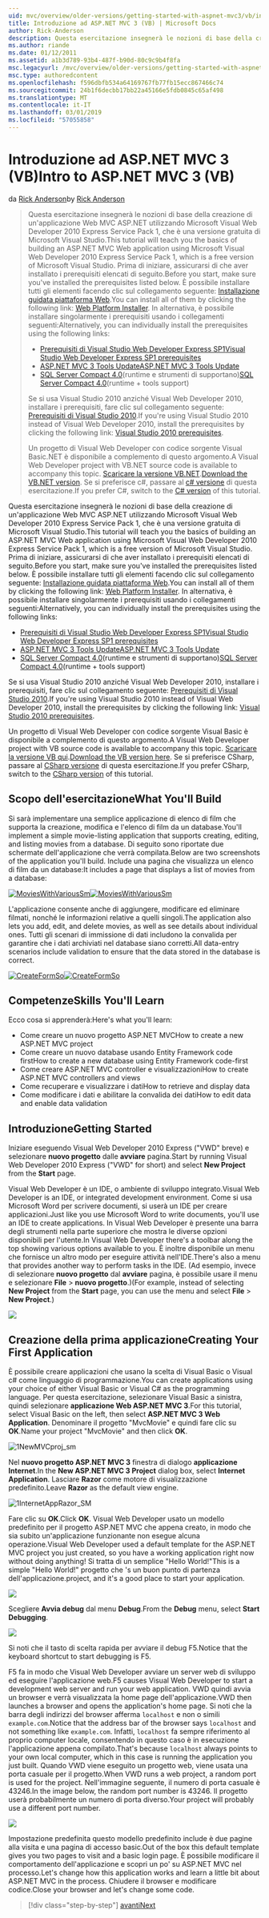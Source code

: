 ```yaml
---
uid: mvc/overview/older-versions/getting-started-with-aspnet-mvc3/vb/intro-to-aspnet-mvc-3
title: Introduzione ad ASP.NET MVC 3 (VB) | Microsoft Docs
author: Rick-Anderson
description: Questa esercitazione insegnerà le nozioni di base della creazione di un'applicazione Web MVC ASP.NET utilizzando Microsoft Visual Web Developer 2010 Express Service Pack 1, ovvero...
ms.author: riande
ms.date: 01/12/2011
ms.assetid: a1b3d789-93b4-487f-b90d-80c9c9b4f8fa
msc.legacyurl: /mvc/overview/older-versions/getting-started-with-aspnet-mvc3/vb/intro-to-aspnet-mvc-3
msc.type: authoredcontent
ms.openlocfilehash: f596dbfb534a64169767fb77fb15ecc867466c74
ms.sourcegitcommit: 24b1f6decbb17bb22a45166e5fdb0845c65af498
ms.translationtype: MT
ms.contentlocale: it-IT
ms.lasthandoff: 03/01/2019
ms.locfileid: "57055858"
---
```

<a name="intro-to-aspnet-mvc-3-vb"></a><span data-ttu-id="a2900-103">Introduzione ad ASP.NET MVC 3 (VB)</span><span class="sxs-lookup"><span data-stu-id="a2900-103">Intro to ASP.NET MVC 3 (VB)</span></span>
====================
<span data-ttu-id="a2900-104">da [Rick Anderson]((https://twitter.com/RickAndMSFT))</span><span class="sxs-lookup"><span data-stu-id="a2900-104">by [Rick Anderson]((https://twitter.com/RickAndMSFT))</span></span>

> <span data-ttu-id="a2900-105">Questa esercitazione insegnerà le nozioni di base della creazione di un'applicazione Web MVC ASP.NET utilizzando Microsoft Visual Web Developer 2010 Express Service Pack 1, che è una versione gratuita di Microsoft Visual Studio.</span><span class="sxs-lookup"><span data-stu-id="a2900-105">This tutorial will teach you the basics of building an ASP.NET MVC Web application using Microsoft Visual Web Developer 2010 Express Service Pack 1, which is a free version of Microsoft Visual Studio.</span></span> <span data-ttu-id="a2900-106">Prima di iniziare, assicurarsi di che aver installato i prerequisiti elencati di seguito.</span><span class="sxs-lookup"><span data-stu-id="a2900-106">Before you start, make sure you've installed the prerequisites listed below.</span></span> <span data-ttu-id="a2900-107">È possibile installare tutti gli elementi facendo clic sul collegamento seguente: [Installazione guidata piattaforma Web](https://www.microsoft.com/web/gallery/install.aspx?appid=VWD2010SP1Pack).</span><span class="sxs-lookup"><span data-stu-id="a2900-107">You can install all of them by clicking the following link: [Web Platform Installer](https://www.microsoft.com/web/gallery/install.aspx?appid=VWD2010SP1Pack).</span></span> <span data-ttu-id="a2900-108">In alternativa, è possibile installare singolarmente i prerequisiti usando i collegamenti seguenti:</span><span class="sxs-lookup"><span data-stu-id="a2900-108">Alternatively, you can individually install the prerequisites using the following links:</span></span>
> 
> - [<span data-ttu-id="a2900-109">Prerequisiti di Visual Studio Web Developer Express SP1</span><span class="sxs-lookup"><span data-stu-id="a2900-109">Visual Studio Web Developer Express SP1 prerequisites</span></span>](https://www.microsoft.com/web/gallery/install.aspx?appid=VWD2010SP1Pack)
> - [<span data-ttu-id="a2900-110">ASP.NET MVC 3 Tools Update</span><span class="sxs-lookup"><span data-stu-id="a2900-110">ASP.NET MVC 3 Tools Update</span></span>](https://www.microsoft.com/web/gallery/install.aspx?appsxml=&amp;appid=MVC3)
> - <span data-ttu-id="a2900-111">[SQL Server Compact 4.0](https://www.microsoft.com/web/gallery/install.aspx?appid=SQLCE;SQLCEVSTools_4_0)(runtime e strumenti di supportano)</span><span class="sxs-lookup"><span data-stu-id="a2900-111">[SQL Server Compact 4.0](https://www.microsoft.com/web/gallery/install.aspx?appid=SQLCE;SQLCEVSTools_4_0)(runtime + tools support)</span></span>
> 
> <span data-ttu-id="a2900-112">Se si usa Visual Studio 2010 anziché Visual Web Developer 2010, installare i prerequisiti, fare clic sul collegamento seguente: [Prerequisiti di Visual Studio 2010](https://www.microsoft.com/web/gallery/install.aspx?appsxml=&amp;appid=VS2010SP1Pack).</span><span class="sxs-lookup"><span data-stu-id="a2900-112">If you're using Visual Studio 2010 instead of Visual Web Developer 2010, install the prerequisites by clicking the following link: [Visual Studio 2010 prerequisites](https://www.microsoft.com/web/gallery/install.aspx?appsxml=&amp;appid=VS2010SP1Pack).</span></span>
> 
> <span data-ttu-id="a2900-113">Un progetto di Visual Web Developer con codice sorgente Visual Basic.NET è disponibile a complemento di questo argomento.</span><span class="sxs-lookup"><span data-stu-id="a2900-113">A Visual Web Developer project with VB.NET source code is available to accompany this topic.</span></span> <span data-ttu-id="a2900-114">[Scaricare la versione VB.NET](https://code.msdn.microsoft.com/Introduction-to-MVC-3-10d1b098).</span><span class="sxs-lookup"><span data-stu-id="a2900-114">[Download the VB.NET version](https://code.msdn.microsoft.com/Introduction-to-MVC-3-10d1b098).</span></span> <span data-ttu-id="a2900-115">Se si preferisce c#, passare al [c# versione](../cs/intro-to-aspnet-mvc-3.md) di questa esercitazione.</span><span class="sxs-lookup"><span data-stu-id="a2900-115">If you prefer C#, switch to the [C# version](../cs/intro-to-aspnet-mvc-3.md) of this tutorial.</span></span>


<span data-ttu-id="a2900-116">Questa esercitazione insegnerà le nozioni di base della creazione di un'applicazione Web MVC ASP.NET utilizzando Microsoft Visual Web Developer 2010 Express Service Pack 1, che è una versione gratuita di Microsoft Visual Studio.</span><span class="sxs-lookup"><span data-stu-id="a2900-116">This tutorial will teach you the basics of building an ASP.NET MVC Web application using Microsoft Visual Web Developer 2010 Express Service Pack 1, which is a free version of Microsoft Visual Studio.</span></span> <span data-ttu-id="a2900-117">Prima di iniziare, assicurarsi di che aver installato i prerequisiti elencati di seguito.</span><span class="sxs-lookup"><span data-stu-id="a2900-117">Before you start, make sure you've installed the prerequisites listed below.</span></span> <span data-ttu-id="a2900-118">È possibile installare tutti gli elementi facendo clic sul collegamento seguente: [Installazione guidata piattaforma Web](https://www.microsoft.com/web/gallery/install.aspx?appid=VWD2010SP1Pack).</span><span class="sxs-lookup"><span data-stu-id="a2900-118">You can install all of them by clicking the following link: [Web Platform Installer](https://www.microsoft.com/web/gallery/install.aspx?appid=VWD2010SP1Pack).</span></span> <span data-ttu-id="a2900-119">In alternativa, è possibile installare singolarmente i prerequisiti usando i collegamenti seguenti:</span><span class="sxs-lookup"><span data-stu-id="a2900-119">Alternatively, you can individually install the prerequisites using the following links:</span></span>

- [<span data-ttu-id="a2900-120">Prerequisiti di Visual Studio Web Developer Express SP1</span><span class="sxs-lookup"><span data-stu-id="a2900-120">Visual Studio Web Developer Express SP1 prerequisites</span></span>](https://www.microsoft.com/web/gallery/install.aspx?appid=VWD2010SP1Pack)
- [<span data-ttu-id="a2900-121">ASP.NET MVC 3 Tools Update</span><span class="sxs-lookup"><span data-stu-id="a2900-121">ASP.NET MVC 3 Tools Update</span></span>](https://www.microsoft.com/web/gallery/install.aspx?appsxml=&amp;appid=MVC3)
- <span data-ttu-id="a2900-122">[SQL Server Compact 4.0](https://www.microsoft.com/web/gallery/install.aspx?appid=SQLCE;SQLCEVSTools_4_0)(runtime e strumenti di supportano)</span><span class="sxs-lookup"><span data-stu-id="a2900-122">[SQL Server Compact 4.0](https://www.microsoft.com/web/gallery/install.aspx?appid=SQLCE;SQLCEVSTools_4_0)(runtime + tools support)</span></span>

<span data-ttu-id="a2900-123">Se si usa Visual Studio 2010 anziché Visual Web Developer 2010, installare i prerequisiti, fare clic sul collegamento seguente: [Prerequisiti di Visual Studio 2010](https://www.microsoft.com/web/gallery/install.aspx?appsxml=&amp;appid=VS2010SP1Pack).</span><span class="sxs-lookup"><span data-stu-id="a2900-123">If you're using Visual Studio 2010 instead of Visual Web Developer 2010, install the prerequisites by clicking the following link: [Visual Studio 2010 prerequisites](https://www.microsoft.com/web/gallery/install.aspx?appsxml=&amp;appid=VS2010SP1Pack).</span></span>

<span data-ttu-id="a2900-124">Un progetto di Visual Web Developer con codice sorgente Visual Basic è disponibile a complemento di questo argomento.</span><span class="sxs-lookup"><span data-stu-id="a2900-124">A Visual Web Developer project with VB source code is available to accompany this topic.</span></span> <span data-ttu-id="a2900-125">[Scaricare la versione VB qui](https://code.msdn.microsoft.com/Project/Download/FileDownload.aspx?ProjectName=aspnetmvcsamples&amp;DownloadId=14824).</span><span class="sxs-lookup"><span data-stu-id="a2900-125">[Download the VB version here](https://code.msdn.microsoft.com/Project/Download/FileDownload.aspx?ProjectName=aspnetmvcsamples&amp;DownloadId=14824).</span></span> <span data-ttu-id="a2900-126">Se si preferisce CSharp, passare al [CSharp versione](../cs/intro-to-aspnet-mvc-3.md) di questa esercitazione.</span><span class="sxs-lookup"><span data-stu-id="a2900-126">If you prefer CSharp, switch to the [CSharp version](../cs/intro-to-aspnet-mvc-3.md) of this tutorial.</span></span>

## <a name="what-youll-build"></a><span data-ttu-id="a2900-127">Scopo dell'esercitazione</span><span class="sxs-lookup"><span data-stu-id="a2900-127">What You'll Build</span></span>

<span data-ttu-id="a2900-128">Si sarà implementare una semplice applicazione di elenco di film che supporta la creazione, modifica e l'elenco di film da un database.</span><span class="sxs-lookup"><span data-stu-id="a2900-128">You'll implement a simple movie-listing application that supports creating, editing, and listing movies from a database.</span></span> <span data-ttu-id="a2900-129">Di seguito sono riportate due schermate dell'applicazione che verrà compilata.</span><span class="sxs-lookup"><span data-stu-id="a2900-129">Below are two screenshots of the application you'll build.</span></span> <span data-ttu-id="a2900-130">Include una pagina che visualizza un elenco di film da un database:</span><span class="sxs-lookup"><span data-stu-id="a2900-130">It includes a page that displays a list of movies from a database:</span></span>

<span data-ttu-id="a2900-131">[![MoviesWithVariousSm](intro-to-aspnet-mvc-3/_static/image2.png)](intro-to-aspnet-mvc-3/_static/image1.png)</span><span class="sxs-lookup"><span data-stu-id="a2900-131">[![MoviesWithVariousSm](intro-to-aspnet-mvc-3/_static/image2.png)](intro-to-aspnet-mvc-3/_static/image1.png)</span></span>

<span data-ttu-id="a2900-132">L'applicazione consente anche di aggiungere, modificare ed eliminare filmati, nonché le informazioni relative a quelli singoli.</span><span class="sxs-lookup"><span data-stu-id="a2900-132">The application also lets you add, edit, and delete movies, as well as see details about individual ones.</span></span> <span data-ttu-id="a2900-133">Tutti gli scenari di immissione di dati includono la convalida per garantire che i dati archiviati nel database siano corretti.</span><span class="sxs-lookup"><span data-stu-id="a2900-133">All data-entry scenarios include validation to ensure that the data stored in the database is correct.</span></span>

<span data-ttu-id="a2900-134">[![CreateFormSo](intro-to-aspnet-mvc-3/_static/image4.png)](intro-to-aspnet-mvc-3/_static/image3.png)</span><span class="sxs-lookup"><span data-stu-id="a2900-134">[![CreateFormSo](intro-to-aspnet-mvc-3/_static/image4.png)](intro-to-aspnet-mvc-3/_static/image3.png)</span></span>

## <a name="skills-youll-learn"></a><span data-ttu-id="a2900-135">Competenze</span><span class="sxs-lookup"><span data-stu-id="a2900-135">Skills You'll Learn</span></span>

<span data-ttu-id="a2900-136">Ecco cosa si apprenderà:</span><span class="sxs-lookup"><span data-stu-id="a2900-136">Here's what you'll learn:</span></span>

- <span data-ttu-id="a2900-137">Come creare un nuovo progetto ASP.NET MVC</span><span class="sxs-lookup"><span data-stu-id="a2900-137">How to create a new ASP.NET MVC project</span></span>
- <span data-ttu-id="a2900-138">Come creare un nuovo database usando Entity Framework code first</span><span class="sxs-lookup"><span data-stu-id="a2900-138">How to create a new database using Entity Framework code-first</span></span>
- <span data-ttu-id="a2900-139">Come creare ASP.NET MVC controller e visualizzazioni</span><span class="sxs-lookup"><span data-stu-id="a2900-139">How to create ASP.NET MVC controllers and views</span></span>
- <span data-ttu-id="a2900-140">Come recuperare e visualizzare i dati</span><span class="sxs-lookup"><span data-stu-id="a2900-140">How to retrieve and display data</span></span>
- <span data-ttu-id="a2900-141">Come modificare i dati e abilitare la convalida dei dati</span><span class="sxs-lookup"><span data-stu-id="a2900-141">How to edit data and enable data validation</span></span>

## <a name="getting-started"></a><span data-ttu-id="a2900-142">Introduzione</span><span class="sxs-lookup"><span data-stu-id="a2900-142">Getting Started</span></span>

<span data-ttu-id="a2900-143">Iniziare eseguendo Visual Web Developer 2010 Express ("VWD" breve) e selezionare **nuovo progetto** dalle **avviare** pagina.</span><span class="sxs-lookup"><span data-stu-id="a2900-143">Start by running Visual Web Developer 2010 Express ("VWD" for short) and select **New Project** from the **Start** page.</span></span>

<span data-ttu-id="a2900-144">Visual Web Developer è un IDE, o ambiente di sviluppo integrato.</span><span class="sxs-lookup"><span data-stu-id="a2900-144">Visual Web Developer is an IDE, or integrated development environment.</span></span> <span data-ttu-id="a2900-145">Come si usa Microsoft Word per scrivere documenti, si userà un IDE per creare applicazioni.</span><span class="sxs-lookup"><span data-stu-id="a2900-145">Just like you use Microsoft Word to write documents, you'll use an IDE to create applications.</span></span> <span data-ttu-id="a2900-146">In Visual Web Developer è presente una barra degli strumenti nella parte superiore che mostra le diverse opzioni disponibili per l'utente.</span><span class="sxs-lookup"><span data-stu-id="a2900-146">In Visual Web Developer there's a toolbar along the top showing various options available to you.</span></span> <span data-ttu-id="a2900-147">È inoltre disponibile un menu che fornisce un altro modo per eseguire attività nell'IDE.</span><span class="sxs-lookup"><span data-stu-id="a2900-147">There's also a menu that provides another way to perform tasks in the IDE.</span></span> <span data-ttu-id="a2900-148">(Ad esempio, invece di selezionare **nuovo progetto** dal **avviare** pagina, è possibile usare il menu e selezionare **File** &gt; **nuovo progetto**.)</span><span class="sxs-lookup"><span data-stu-id="a2900-148">(For example, instead of selecting **New Project** from the **Start** page, you can use the menu and select **File** &gt; **New Project**.)</span></span>

[![](intro-to-aspnet-mvc-3/_static/image6.png)](intro-to-aspnet-mvc-3/_static/image5.png)

## <a name="creating-your-first-application"></a><span data-ttu-id="a2900-149">Creazione della prima applicazione</span><span class="sxs-lookup"><span data-stu-id="a2900-149">Creating Your First Application</span></span>

<span data-ttu-id="a2900-150">È possibile creare applicazioni che usano la scelta di Visual Basic o Visual c# come linguaggio di programmazione.</span><span class="sxs-lookup"><span data-stu-id="a2900-150">You can create applications using your choice of either Visual Basic or Visual C# as the programming language.</span></span> <span data-ttu-id="a2900-151">Per questa esercitazione, selezionare Visual Basic a sinistra, quindi selezionare **applicazione Web ASP.NET MVC 3**.</span><span class="sxs-lookup"><span data-stu-id="a2900-151">For this tutorial, select Visual Basic on the left, then select **ASP.NET MVC 3 Web Application**.</span></span> <span data-ttu-id="a2900-152">Denominare il progetto "MvcMovie" e quindi fare clic su **OK**.</span><span class="sxs-lookup"><span data-stu-id="a2900-152">Name your project "MvcMovie" and then click **OK**.</span></span>

![1NewMVCproj_sm](intro-to-aspnet-mvc-3/_static/image7.png)

<span data-ttu-id="a2900-154">Nel **nuovo progetto ASP.NET MVC 3** finestra di dialogo **applicazione Internet**.</span><span class="sxs-lookup"><span data-stu-id="a2900-154">In the **New ASP.NET MVC 3 Project** dialog box, select **Internet Application**.</span></span> <span data-ttu-id="a2900-155">Lasciare **Razor** come motore di visualizzazione predefinito.</span><span class="sxs-lookup"><span data-stu-id="a2900-155">Leave **Razor** as the default view engine.</span></span>

![1InternetAppRazor_SM](intro-to-aspnet-mvc-3/_static/image8.png)

<span data-ttu-id="a2900-157">Fare clic su **OK**.</span><span class="sxs-lookup"><span data-stu-id="a2900-157">Click **OK**.</span></span> <span data-ttu-id="a2900-158">Visual Web Developer usato un modello predefinito per il progetto ASP.NET MVC che appena creato, in modo che sia subito un'applicazione funzionante non esegue alcuna operazione.</span><span class="sxs-lookup"><span data-stu-id="a2900-158">Visual Web Developer used a default template for the ASP.NET MVC project you just created, so you have a working application right now without doing anything!</span></span> <span data-ttu-id="a2900-159">Si tratta di un semplice "Hello World!"</span><span class="sxs-lookup"><span data-stu-id="a2900-159">This is a simple "Hello World!"</span></span> <span data-ttu-id="a2900-160">progetto che 's un buon punto di partenza dell'applicazione.</span><span class="sxs-lookup"><span data-stu-id="a2900-160">project, and it's a good place to start your application.</span></span>

[![](intro-to-aspnet-mvc-3/_static/image10.png)](intro-to-aspnet-mvc-3/_static/image9.png)

<span data-ttu-id="a2900-161">Scegliere **Avvia debug** dal menu **Debug**.</span><span class="sxs-lookup"><span data-stu-id="a2900-161">From the **Debug** menu, select **Start Debugging**.</span></span>

![](intro-to-aspnet-mvc-3/_static/image11.png)

<span data-ttu-id="a2900-162">Si noti che il tasto di scelta rapida per avviare il debug F5.</span><span class="sxs-lookup"><span data-stu-id="a2900-162">Notice that the keyboard shortcut to start debugging is F5.</span></span>

<span data-ttu-id="a2900-163">F5 fa in modo che Visual Web Developer avviare un server web di sviluppo ed eseguire l'applicazione web.</span><span class="sxs-lookup"><span data-stu-id="a2900-163">F5 causes Visual Web Developer to start a development web server and run your web application.</span></span> <span data-ttu-id="a2900-164">VWD quindi avvia un browser e verrà visualizzata la home page dell'applicazione.</span><span class="sxs-lookup"><span data-stu-id="a2900-164">VWD then launches a browser and opens the application's home page.</span></span> <span data-ttu-id="a2900-165">Si noti che la barra degli indirizzi del browser afferma `localhost` e non o simili `example.com`.</span><span class="sxs-lookup"><span data-stu-id="a2900-165">Notice that the address bar of the browser says `localhost` and not something like `example.com`.</span></span> <span data-ttu-id="a2900-166">Infatti, `localhost` fa sempre riferimento al proprio computer locale, consentendo in questo caso è in esecuzione l'applicazione appena compilato.</span><span class="sxs-lookup"><span data-stu-id="a2900-166">That's because `localhost` always points to your own local computer, which in this case is running the application you just built.</span></span> <span data-ttu-id="a2900-167">Quando VWD viene eseguito un progetto web, viene usata una porta casuale per il progetto.</span><span class="sxs-lookup"><span data-stu-id="a2900-167">When VWD runs a web project, a random port is used for the project.</span></span> <span data-ttu-id="a2900-168">Nell'immagine seguente, il numero di porta casuale è 43246.</span><span class="sxs-lookup"><span data-stu-id="a2900-168">In the image below, the random port number is 43246.</span></span> <span data-ttu-id="a2900-169">Il progetto userà probabilmente un numero di porta diverso.</span><span class="sxs-lookup"><span data-stu-id="a2900-169">Your project will probably use a different port number.</span></span>

![](intro-to-aspnet-mvc-3/_static/image12.png)

<span data-ttu-id="a2900-170">Impostazione predefinita questo modello predefinito include è due pagine alla visita e una pagina di accesso basic.</span><span class="sxs-lookup"><span data-stu-id="a2900-170">Out of the box this default template gives you two pages to visit and a basic login page.</span></span> <span data-ttu-id="a2900-171">È possibile modificare il comportamento dell'applicazione e scopri un po' su ASP.NET MVC nel processo.</span><span class="sxs-lookup"><span data-stu-id="a2900-171">Let's change how this application works and learn a little bit about ASP.NET MVC in the process.</span></span> <span data-ttu-id="a2900-172">Chiudere il browser e modificare codice.</span><span class="sxs-lookup"><span data-stu-id="a2900-172">Close your browser and let's change some code.</span></span>

> [!div class="step-by-step"]
> [<span data-ttu-id="a2900-173">avanti</span><span class="sxs-lookup"><span data-stu-id="a2900-173">Next</span></span>](adding-a-controller.md)

